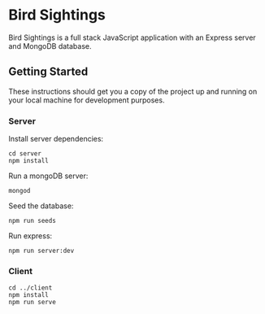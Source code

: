 # Bird Sightings

Bird Sightings is a full stack JavaScript application with an Express server and MongoDB database.

## Getting Started

These instructions should get you a copy of the project up and running on your local machine for development purposes.

### Server

Install server dependencies:

```
cd server
npm install
```

Run a mongoDB server:

```
mongod
```

Seed the database:

```
npm run seeds
```

Run express:

```
npm run server:dev
```

### Client

```
cd ../client
npm install
npm run serve
```
